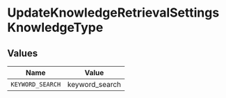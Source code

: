 # UpdateKnowledgeRetrievalSettingsKnowledgeType


## Values

| Name             | Value            |
| ---------------- | ---------------- |
| `KEYWORD_SEARCH` | keyword_search   |